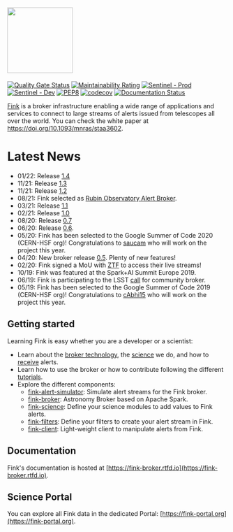 # <img src=".github/Fink_PrimaryLogo_WEB.png" width=150 />

[![Quality Gate Status](https://sonarcloud.io/api/project_badges/measure?project=finkbroker&metric=alert_status)](https://sonarcloud.io/dashboard?id=finkbroker)
[![Maintainability Rating](https://sonarcloud.io/api/project_badges/measure?project=finkbroker&metric=sqale_rating)](https://sonarcloud.io/dashboard?id=finkbroker)
[![Sentinel - Prod](https://github.com/astrolabsoftware/fink-broker/actions/workflows/test-prod.yml/badge.svg)](https://github.com/astrolabsoftware/fink-broker/actions/workflows/test-prod.yml)
[![Sentinel - Dev](https://github.com/astrolabsoftware/fink-broker/actions/workflows/test-dev.yml/badge.svg)](https://github.com/astrolabsoftware/fink-broker/actions/workflows/test-dev.yml)
[![PEP8](https://github.com/astrolabsoftware/fink-broker/workflows/PEP8/badge.svg)](https://github.com/astrolabsoftware/fink-broker/actions?query=workflow%3APEP8)
[![codecov](https://codecov.io/gh/astrolabsoftware/fink-broker/branch/master/graph/badge.svg)](https://codecov.io/gh/astrolabsoftware/fink-broker)
[![Documentation Status](https://readthedocs.org/projects/fink-broker/badge/?version=latest)](https://fink-broker.readthedocs.io/en/latest/?badge=latest)

[Fink](https://fink-broker.org) is a broker infrastructure enabling a wide range of applications and services to connect to large streams of alerts issued from telescopes all over the world. You can check the white paper at https://doi.org/10.1093/mnras/staa3602.

# Latest News

* 01/22: Release [1.4](https://github.com/astrolabsoftware/fink-broker/pull/518)
* 11/21: Release [1.3](https://github.com/astrolabsoftware/fink-broker/pull/495)
* 11/21: Release [1.2](https://github.com/astrolabsoftware/fink-broker/pull/492)
* 08/21: Fink selected as [Rubin Observatory Alert Broker](https://www.lsst.org/scientists/alert-brokers).
* 03/21: Release [1.1](https://github.com/astrolabsoftware/fink-broker/pull/429)
* 02/21: Release [1.0](https://github.com/astrolabsoftware/fink-broker/pull/416)
* 08/20: Release [0.7](https://github.com/astrolabsoftware/fink-broker/pull/396)
* 06/20: Release [0.6](https://github.com/astrolabsoftware/fink-broker/pull/386).
* 05/20: Fink has been selected to the Google Summer of Code 2020 (CERN-HSF org)! Congratulations to [saucam](https://github.com/saucam) who will work on the project this year.
* 04/20: New broker release [0.5](https://github.com/astrolabsoftware/fink-broker/pull/354). Plenty of new features!
* 02/20: Fink signed a MoU with [ZTF](https://www.ztf.caltech.edu/) to access their live streams!
* 10/19: Fink was featured at the Spark+AI Summit Europe 2019.
* 06/19: Fink is participating to the LSST [call](https://ldm-682.lsst.io/) for community broker.
* 05/19: Fink has been selected to the Google Summer of Code 2019 (CERN-HSF org)! Congratulations to [cAbhi15](https://github.com/cAbhi15) who will work on the project this year.

## Getting started

Learning Fink is easy whether you are a developer or a scientist:

* Learn about the [broker technology](https://fink-broker.readthedocs.io/en/latest/broker/introduction/), the [science](https://fink-broker.readthedocs.io/en/latest/science/introduction/) we do, and how to [receive](https://fink-broker.readthedocs.io/en/latest/fink-client/) alerts.
* Learn how to use the broker or how to contribute following the different [tutorials](https://fink-broker.readthedocs.io/en/latest/tutorials/introduction/).
* Explore the different components:
    * [fink-alert-simulator](https://github.com/astrolabsoftware/fink-alert-simulator): Simulate alert streams for the Fink broker.
    * [fink-broker](https://github.com/astrolabsoftware/fink-broker): Astronomy Broker based on Apache Spark.
    * [fink-science](https://github.com/astrolabsoftware/fink-science): Define your science modules to add values to Fink alerts.
    * [fink-filters](https://github.com/astrolabsoftware/fink-filters): Define your filters to create your alert stream in Fink.
    * [fink-client](https://github.com/astrolabsoftware/fink-client):  Light-weight client to manipulate alerts from Fink.


## Documentation

Fink's documentation is hosted at [https://fink-broker.rtfd.io](https://fink-broker.rtfd.io).

## Science Portal

You can explore all Fink data in the dedicated Portal: [https://fink-portal.org](https://fink-portal.org).

